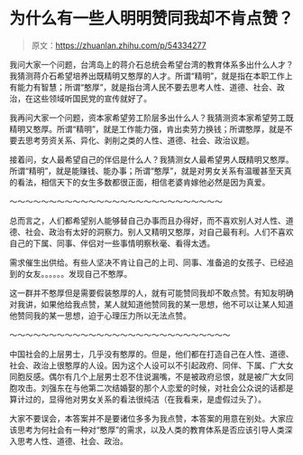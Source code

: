 # 为什么有一些人明明赞同我却不肯点赞？

> 原文：<https://zhuanlan.zhihu.com/p/54334277>

我问大家一个问题，台湾岛上的蒋介石总统会希望台湾的教育体系多出什么人才？我猜测蒋介石希望培养出既精明又憨厚的人才。所谓“精明”，就是指在本职工作上有能力有智慧；所谓“憨厚”，就是指台湾人民不要去思考人性、道德、社会、政治，在这些领域听国民党的宣传就好了。

我再问大家一个问题，资本家希望劳工阶层多出什么人？我猜测资本家希望劳工既精明又憨厚。所谓“精明”，就是工作能力强，肯出卖劳力换钱；所谓憨厚，就是不要去思考劳资关系、异化、剥削之类的人性、道德、社会、政治议题。

接着问，女人最希望自己的伴侣是什么人？我猜测女人最希望男人既精明又憨厚。所谓“精明”，就是能赚钱、能办事；所谓“憨厚”，就是对男女关系有温暖甚至天真的看法，相信天下的女生多数都很正面，相信老婆肯嫁他必然是因为真爱。

～～～～～～～～～～～～～～～～～～～～～～～～～～～

总而言之，人们都希望别人能够替自己办事而且办得好，而不喜欢别人对人性、道德、社会、政治有太好的洞察力。别人又精明又憨厚，对自己最有利。人们不喜欢自己的下属、同事、伴侣对一些事情明察秋毫、看得太透。

需求催生出供给。有些人坚决不肯让自己的上司、同事、准备追的女孩子、已经追到的女友。。。。。。发现自己不憨厚。

这一群并不憨厚但是需要假装憨厚的人，就有可能赞同我却不敢点赞。有知友明确对我讲，如果他给我点赞，某人就知道他赞同我的某一思想，他不可以让某人知道他赞同我的某一思想，迫于心理压力所以无法点赞。

～～～～～～～～～～～～～～～～～～～～～～～～～～～～

中国社会的上层男士，几乎没有憨厚的。但是，他们都在打造自己在人性、道德、社会、政治上很憨厚的人设。因为这个人设可以不引起政府、同伴、下属、广大女同胞反感。偶尔有几个上层男士忍不住说漏嘴，不是被政府忌恨，就是被广大女同胞攻击。刘强东在与他第二次结婚娶的那个人恋爱的时候，对社会公众说的话都是算计过的，显得他对男女关系的看法很纯洁（在我看来，是虚假过头了）。

大家不要误会，本答案并不是要诸位多多为我点赞，本答案的用意在别处。大家应该思考为何社会有一种对“憨厚”的需求，以及人类的教育体系是否应该引导人类深入思考人性、道德、社会、政治。